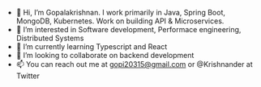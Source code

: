 - 👋 Hi, I’m Gopalakrishnan. I work primarily in Java, Spring Boot, MongoDB, Kubernetes. Work on building API & Microservices.
- 👀 I’m interested in Software development, Performace engineering, Distributed Systems
- 🌱 I’m currently learning Typescript and React
- 💞️ I’m looking to collaborate on backend development
- 📫 You can reach out me at gopi20315@gmail.com or @Krishnander at Twitter

<!---
Krishnander/Krishnander is a ✨ special ✨ repository because its `README.md` (this file) appears on your GitHub profile.
You can click the Preview link to take a look at your changes.
--->
